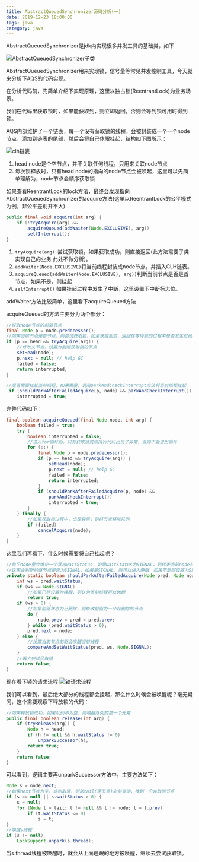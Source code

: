```yaml
---
title: AbstractQueuedSynchronizer源码分析(一)
date: 2019-12-23 18:00:00
tags: java
category: java
---
```


AbstractQueuedSynchronizer是jdk内实现很多并发工具的基础类，如下

![AbstractQueuedSynchronizer子类](https://abelyliu.oss-cn-shanghai.aliyuncs.com/blog/Snipaste_2019-12-23_14-27-04.png)

AbstractQueuedSynchronizer用来实现锁，信号量等常见并发控制工具，今天就来分析下AQS的代码实现。

在分析代码前，先简单介绍下实现原理，这里以独占锁(ReentrantLock)为业务场景。

我们在代码里获取锁时，如果能获取到，则立即返回，否则会等到锁可用时得到锁。

AQS内部维护了一个链表，每一个没有获取锁的线程，会被封装成一个一个node节点，添加到链表的尾部，然后会将自己休眠挂起，结构如下图所示：

![clh链表](https://abelyliu.oss-cn-shanghai.aliyuncs.com/blog/aqsclh%E7%BB%93%E6%9E%84.svg)

<!--more-->
1. head node是个空节点，并不关联任何线程，只用来关联node节点
2. 每次锁释放时，只有head node的指向的node节点会被唤起，这里可以先简单理解为，node节点会顺序获取锁

如果查看ReentrantLock的lock方法，最终会发现指向AbstractQueuedSynchronizer的acquire方法(这里以ReentrantLock的公平模式为例，非公平差别并不大)
```java
public final void acquire(int arg) {
	if (!tryAcquire(arg) &&
		acquireQueued(addWaiter(Node.EXCLUSIVE), arg))
		selfInterrupt();
}
```

1. `tryAcquire(arg) `尝试获取锁，如果获取成功，则直接返回(此方法需要子类实现自己的业务,此处不做分析)。
2. `addWaiter(Node.EXCLUSIVE)`将当前线程封装成node节点，并插入CLH链表。
3.  `acquireQueued(addWaiter(Node.EXCLUSIVE), arg))`判断当前节点是否是首节点，如果不是，则挂起
4.  `selfInterrupt()` 如果挂起过程中发生了中断，这里设置下中断标志位。


addWaiter方法比较简单，这里看下acquireQueued方法

acquireQueued的方法主要分为两个部分：
```java
//获取node节点的前驱节点
final Node p = node.predecessor();
//如果当前节点是首节点，则尝试获取锁，如果获取到锁，返回在等待锁的过程中是否发生过线程中断
if (p == head && tryAcquire(arg)) {
    //修改头节点，设置为刚刚获取锁的节点
	setHead(node);
	p.next = null; // help GC
	failed = false;
	return interrupted;
}
```

```java
//是否需要挂起当前线程，如果需要，调用parkAndCheckInterrupt方法将当前线程挂起
 if (shouldParkAfterFailedAcquire(p, node) && parkAndCheckInterrupt())
	interrupted = true;
```

完整代码如下：
```java
final boolean acquireQueued(final Node node, int arg) {
	boolean failed = true;
	try {
		boolean interrupted = false;
		//进入for循环后，只有获取锁或则执行代码出现了异常，否则不会退出循环
		for (;;) {
			final Node p = node.predecessor();
			if (p == head && tryAcquire(arg)) {
				setHead(node);
				p.next = null; // help GC
				failed = false;
				return interrupted;
			}
			if (shouldParkAfterFailedAcquire(p, node) &&
				parkAndCheckInterrupt())
				interrupted = true;
		}
	} finally {
	    //如果获取锁过程中，出现异常，则将节点移除队列
		if (failed)
			cancelAcquire(node);
	}
}
```

这里我们再看下，什么时候需要将自己挂起呢？
```java
//每个node里会维护一个状态waitStatus，如果waitStatus为SIGNAL，则代表当前node获取到锁后，需要将后序节点唤醒，去竞争锁
//这里会判断前驱节点是否为SIGNAL，如果是SIGNAL，则可以进入睡眠，如果不是则设置为SIGNAL，然后再去尝试锁获取，没有获取到会再进入此方法，然后会判断需要睡眠。这里还会把前驱节点状态为删除的从CLH队列里移除
private static boolean shouldParkAfterFailedAcquire(Node pred, Node node) {
	int ws = pred.waitStatus;
	if (ws == Node.SIGNAL)
	    //如果已经设置为唤醒，则认为当前线程可以休眠
		return true;
	if (ws > 0) {
	    //如果前驱状态为已删除，则修改前驱为一个非删除的节点
		do {
			node.prev = pred = pred.prev;
		} while (pred.waitStatus > 0);
		pred.next = node;
	} else {
	    //设置当前节点前驱会唤醒当前线程
		compareAndSetWaitStatus(pred, ws, Node.SIGNAL);
	}
	//再去尝试获取锁
	return false;
}
```

现在看下锁的请求流程
![锁请求流程](https://abelyliu.oss-cn-shanghai.aliyuncs.com/blog/CLH%E6%B5%81%E7%A8%8B.svg)

我们可以看到，最后绝大部分的线程都会挂起，那么什么时候会被唤醒呢？毫无疑问，这个需要观察下释放锁的代码：

```java
//如果释放锁成功，如果队列不为空，则唤醒队列的第一个元素
public final boolean release(int arg) {
	if (tryRelease(arg)) {
		Node h = head;
		if (h != null && h.waitStatus != 0)
			unparkSuccessor(h);
		return true;
	}
	return false;
}
```

可以看到，逻辑主要再unparkSuccessor方法中，主要方法如下：

```java
Node s = node.next;
//如果next节点为空，或则取消，则从tail(尾节点)向前查询，找到一个非取消节点
if (s == null || s.waitStatus > 0) {
	s = null;
	for (Node t = tail; t != null && t != node; t = t.prev)
		if (t.waitStatus <= 0)
			s = t;
}
//唤醒s线程
if (s != null)
	LockSupport.unpark(s.thread);
```

当s.thread线程被唤醒时，就会从上面睡眠的地方被唤醒，继续去尝试获取锁。






